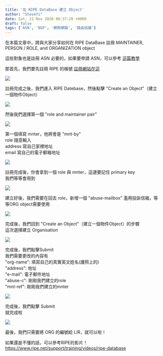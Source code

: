 ```yaml
---
title: '在 RIPE DataBase 建立 Object'
author: "SteveYi"
date: Sat, 21 Nov 2020 08:37:20 +0000
draft: false
tags: ['ASN', 'BGP', '網際網路', '路由協議']
---
```


在本篇文章中，將與大家分享如何在 RIPE DataBase 註冊 MAINTAINER, PERSON / ROLE, and ORGANIZATION object

這些對象也是註冊 ASN 必要的，如果要申請 ASN，可以參考 [這篇教學](https://blog.steveyi.net/get-asn-from-ripe/)

那首先，我們要先註冊 RIPE 的帳號 [註冊網站在這](https://access.ripe.net/registration)

![](https://static-a1.steveyi.net/media/blog/2020112108155764.png)

註冊完成之後，我們進入 RIPE Datebase，然後點擊 "Create an Object"（建立一個物件Object）

![](https://static-a1.steveyi.net/media/blog/2020112108175021.png)

然後我們選擇第一個 "role and maintainer pair"

![](https://static-a1.steveyi.net/media/blog/2020112108190258.png)

第一個填寫 mnter，他將會是 "mnt-by"  
role 隨意輸入  
address 寫自己家裡地址  
email 寫自己的電子郵箱地址

![](https://static-a1.steveyi.net/media/blog/2020112108210139.png)

註冊完成後，你會拿到一個 role 與 mnter，這邊要記住 primary key  
我們等等會用到

![](https://static-a1.steveyi.net/media/blog/2020112108240373.png)

建立好後，我們需要在回去 role，新增一個 "abuse-mailbox" 濫用投訴信箱，等等ORG object需要使用

![](https://static-a1.steveyi.net/media/blog/2020112108270350.png)

完成後，我們回到 "Create an Object"（建立一個物件Object）的步驟  
這次選擇建立 Organisation

![](https://static-a1.steveyi.net/media/blog/2020112108273384.png)

完成後，我們點擊Submit  
我們需要更改的內容有  
"org-name": 填寫自己的真實英文姓名(護照上的)  
"address": 地址  
"e-mail": 電子郵件地址  
"abuse-c": 剛剛我們建立的role  
"mnt-ref": 剛剛我們建立的mnter

![](https://static-a1.steveyi.net/media/blog/2020112108330053.png)

完成後，我們點擊 Submit  
就完成啦

![](https://static-a1.steveyi.net/media/blog/2020112108331094.png)

最後，我們只需要將 ORG 的編號給 LIR，就可以啦！

如果還是不懂的話，可以參考RIPE的影片！https://www.ripe.net/support/training/videos/ripe-database

